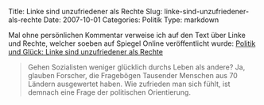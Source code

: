 Title: Linke sind unzufriedener als Rechte
Slug: linke-sind-unzufriedener-als-rechte
Date: 2007-10-01
Categories: Politik
Type: markdown

Mal ohne persönlichen Kommentar verweise ich auf den Text über Linke und Rechte, welcher soeben auf Spiegel Online veröffentlicht wurde: [Politik und Glück: Linke sind unzufriedener als Rechte](http://www.spiegel.de/wissenschaft/mensch/0,1518,507558,00.html)

> Gehen Sozialisten weniger glücklich durchs Leben als andere? Ja, glauben Forscher, die Fragebögen Tausender Menschen aus 70 Ländern ausgewertet haben. Wie zufrieden man sich fühlt, ist demnach eine Frage der politischen Orientierung.
